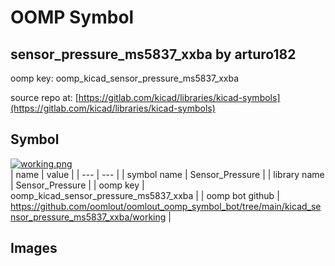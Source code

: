 # OOMP Symbol  
## sensor_pressure_ms5837_xxba  by arturo182  
  
oomp key: oomp_kicad_sensor_pressure_ms5837_xxba  
  
source repo at: [https://gitlab.com/kicad/libraries/kicad-symbols](https://gitlab.com/kicad/libraries/kicad-symbols)  
## Symbol  
  
[![working.png](working_600.png)](working.png)  
| name | value | 
| --- | --- | 
| symbol name | Sensor_Pressure | 
| library name | Sensor_Pressure | 
| oomp key | oomp_kicad_sensor_pressure_ms5837_xxba | 
| oomp bot github | https://github.com/oomlout/oomlout_oomp_symbol_bot/tree/main/kicad_sensor_pressure_ms5837_xxba/working | 
## Images  
